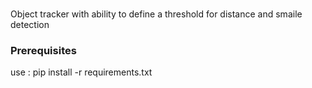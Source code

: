 # 

Object tracker with ability to define a threshold for distance and smaile detection

### Prerequisites

use : pip install -r requirements.txt
